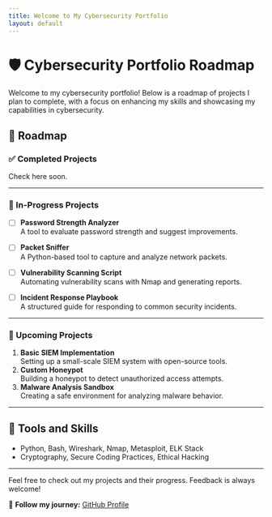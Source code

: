 ```yaml
---
title: Welcome to My Cybersecurity Portfolio
layout: default
---
```


# 🛡️ Cybersecurity Portfolio Roadmap

Welcome to my cybersecurity portfolio! Below is a roadmap of projects I plan to complete, with a focus on enhancing my skills and showcasing my capabilities in cybersecurity.

## 🚀 Roadmap

### ✅ Completed Projects

  Check here soon.


---

### 📌 In-Progress Projects
- [ ] **Password Strength Analyzer**  
  A tool to evaluate password strength and suggest improvements.  

- [ ] **Packet Sniffer**  
  A Python-based tool to capture and analyze network packets.

- [ ] **Vulnerability Scanning Script**  
  Automating vulnerability scans with Nmap and generating reports.

- [ ] **Incident Response Playbook**  
  A structured guide for responding to common security incidents.

---

### 📅 Upcoming Projects
1. **Basic SIEM Implementation**  
   Setting up a small-scale SIEM system with open-source tools.
2. **Custom Honeypot**  
   Building a honeypot to detect unauthorized access attempts.
3. **Malware Analysis Sandbox**  
   Creating a safe environment for analyzing malware behavior.

---

## 🔧 Tools and Skills
- Python, Bash, Wireshark, Nmap, Metasploit, ELK Stack
- Cryptography, Secure Coding Practices, Ethical Hacking

---

Feel free to check out my projects and their progress. Feedback is always welcome!

🌟 **Follow my journey:** [GitHub Profile](https://github.com/YMQSec)

